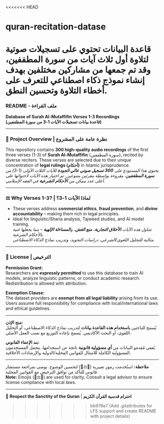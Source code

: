 <<<<<<< HEAD
# quran-recitation-datase
قاعدة البيانات تحتوي على تسجيلات صوتية لتلاوة أول ثلاث آيات من سورة المطففين، وقد تم جمعها من مشاركين مختلفين بهدف إنشاء نموذج ذكاء اصطناعي للتعرف على أخطاء التلاوة وتحسين النطق.
=======
### README - ملف القراءة  
**Database of Surah Al-Mutaffifin Verses 1-3 Recordings**  
**(قاعدة بيانات تسجيلات الآيات 1-3 من سورة المطففين)**  

---

### 📖 **Project Overview | نظرة عامة على المشروع**  
This repository contains **300 high-quality audio recordings** of the first three verses (1-3) of **Surah Al-Mutaffifin** (سورة المطففين), recited by diverse reciters. These verses are selected due to their unique concentration of **legal rulings (أحكام)** in Islamic jurisprudence.  
*يحتوي هذا المستودع على **300 تسجيل صوتي عالي الجودة** للآيات الثلاث الأولى (1-3) من **سورة المطففين**، مقروءة بواسطة مقرئين متنوعين. تم اختيار هذه الآيات لاحتوائها على أعلى عدد ممكن من **الأحكام الشرعية** في الفقه الإسلامي.*

---

### ⚖️ **Why Verses 1-3? | لماذا الآيات 1-3؟**  
- These verses address **commercial ethics**, **fraud prevention**, and **divine accountability** – making them rich in legal principles.  
- Ideal for linguistic/Sharia analysis, Tajweed studies, and AI model training.  
*تتناول هذه الآيات **الأخلاق التجارية**، **منع الغش**، و**المساءلة الإلهية** – مما يجعلها غنية بالأحكام الشرعية.*  
*مثالية للتحليل اللغوي/الشرعي، دراسات التجويد، وتدريب نماذج الذكاء الاصطناعي.*

---

### 📜 **License | الترخيص**  
**Permission Grant:**  
Researchers are **expressly permitted** to use this database to train AI models, analyze linguistic patterns, or conduct academic research. Redistribution is allowed with attribution.  

**Exemption Clause:**  
The dataset providers are **exempt from all legal liability** arising from its use. Users assume full responsibility for compliance with local/international laws and ethical guidelines.  

---  

**منح الإذن:**  
يُسمح للباحثين **باستخدام هذه القاعدة بيانات** لتدريب نماذج الذكاء الاصطناعي، أو التحليل اللغوي، أو البحث الأكاديمي. يُسمح بإعادة التوزيع مع نسب العمل الأصلي.  

**بند الإعفاء القانوني:**  
يُعفى مُقدمو البيانات من **أي مسؤولية قانونية** ناتجة عن استخدامها. يتحمل المستخدمون المسؤولية الكاملة للامتثال للقوانين المحلية/الدولية والإرشادات الأخلاقية.  

---  
**ملاحظة:** استُخدمت رموز تعبيرية (📖⚖️📜) لتحسين الوضوح. يوصى بمراجعة مستشار قانوني للتأكد من توافق الترخيص مع القوانين المحلية.  
**Note:** Emojis (📖⚖️📜) are used for clarity. Consult a legal advisor to ensure license compliance with local laws.  

---  
🕌 **Respect the Sanctity of the Quran** | **احترام قدسية القرآن الكريم**
>>>>>>> bb978e7 (Add .gitattributes for LFS support and create README with project details)
